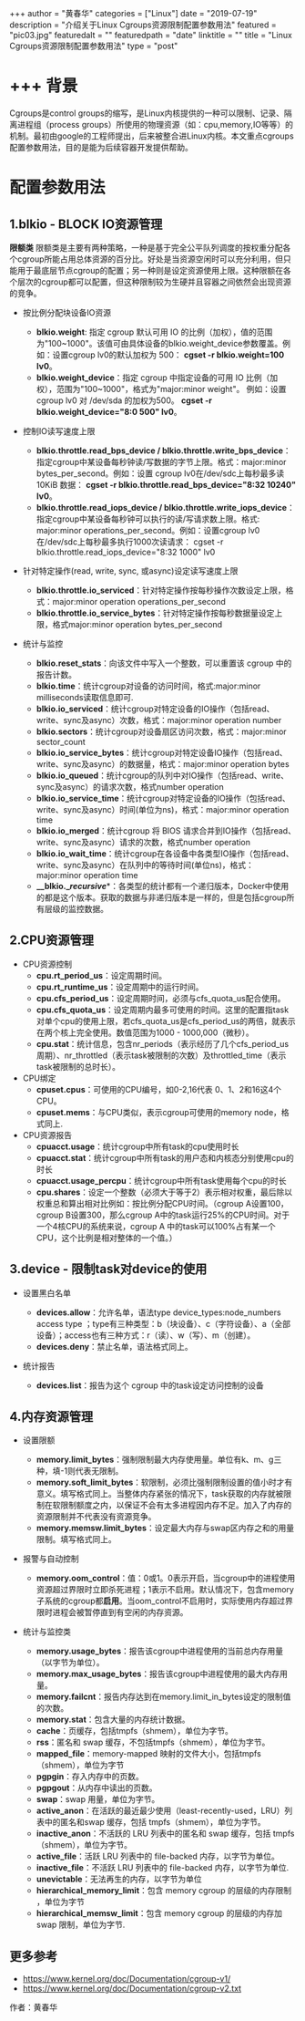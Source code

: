 +++
author = "黄春华"
categories = ["Linux"]
date = "2019-07-19"
description = "介绍关于Linux Cgroups资源限制配置参数用法"
featured = "pic03.jpg"
featuredalt = ""
featuredpath = "date"
linktitle = ""
title = "Linux Cgroups资源限制配置参数用法"
type = "post"

+++
背景
====
Cgroups是control groups的缩写，是Linux内核提供的一种可以限制、记录、隔离进程组（process groups）所使用的物理资源（如：cpu,memory,IO等等）的机制。最初由google的工程师提出，后来被整合进Linux内核。本文重点cgroups配置参数用法，目的是能为后续容器开发提供帮助。

配置参数用法
====

1.blkio - BLOCK IO资源管理
----
**限额类**
限额类是主要有两种策略，一种是基于完全公平队列调度的按权重分配各个cgroup所能占用总体资源的百分比。好处是当资源空闲时可以充分利用，但只能用于最底层节点cgroup的配置；另一种则是设定资源使用上限。这种限额在各个层次的cgroup都可以配置，但这种限制较为生硬并且容器之间依然会出现资源的竞争。

 - 按比例分配块设备IO资源
     - **blkio.weight**: 指定 cgroup 默认可用 IO 的比例（加权），值的范围为"100~1000"。该值可由具体设备的blkio.weight_device参数覆盖。例如：设置cgroup lv0的默认加权为 500： **cgset -r blkio.weight=100 lv0**。
     - **blkio.weight\_device**：指定 cgroup 中指定设备的可用 IO 比例（加权），范围为"100~1000"，格式为"major:minor weight"。 例如：设置 cgroup lv0 对 /dev/sda 的加权为500。 **cgset -r blkio.weight_device="8:0 500" lv0**。
- 控制IO读写速度上限
	- **blkio.throttle.read_bps_device / blkio.throttle.write_bps_device**：指定cgroup中某设备每秒钟读/写数据的字节上限。格式：major:minor bytes_per_second。例如：设置 cgroup lv0在/dev/sdc上每秒最多读 10KiB 数据： **cgset -r blkio.throttle.read_bps_device="8:32 10240" lv0**。
	- **blkio.throttle.read_iops_device / blkio.throttle.write\_iops_device**：指定cgroup中某设备每秒钟可以执行的读/写请求数上限。格式: major:minor operations_per_second。例如：设置cgroup lv0在/dev/sdc上每秒最多执行1000次读请求： cgset -r blkio.throttle.read_iops_device="8:32 1000" lv0
- 针对特定操作(read, write, sync, 或async)设定读写速度上限
	- **blkio.throttle.io_serviced**：针对特定操作按每秒操作次数设定上限，格式：major:minor operation operations_per_second
	- **blkio.throttle.io_service_bytes**：针对特定操作按每秒数据量设定上限，格式major:minor operation bytes_per_second

- 统计与监控
	- **blkio.reset_stats**：向该文件中写入一个整数，可以重置该 cgroup 中的报告计数。
	- **blkio.time**：统计cgroup对设备的访问时间，格式:major:minor milliseconds读取信息即可.
	- **blkio.io_serviced**：统计cgroup对特定设备的IO操作（包括read、write、sync及async）次数，格式：major:minor operation number
	- **blkio.sectors**：统计cgroup对设备扇区访问次数，格式：major:minor sector_count
	- **blkio.io_service_bytes**：统计cgroup对特定设备IO操作（包括read、write、sync及async）的数据量，格式：major:minor operation bytes
	- **blkio.io_queued**：统计cgroup的队列中对IO操作（包括read、write、sync及async）的请求次数，格式number operation
	- **blkio.io_service_time**：统计cgroup对特定设备的IO操作（包括read、write、sync及async）时间(单位为ns)，格式：major:minor operation time
	- **blkio.io_merged**：统计cgroup 将 BIOS 请求合并到IO操作（包括read、write、sync及async）请求的次数，格式number operation
	- **blkio.io_wait_time**：统计cgroup在各设​​​备​​​中各类型​​​IO操作（包括read、write、sync及async）在队列中的等待时间​(单位ns)，格式：major:minor operation time
	- **__blkio.__recursive_***：各类型的统计都有一个递归版本，Docker中使用的都是这个版本。获取的数据与非递归版本是一样的，但是包括cgroup所有层级的监控数据。

2.CPU资源管理
----
- CPU资源控制
	- **cpu.rt_period_us**：设定周期时间。
	- **cpu.rt_runtime_us**：设定周期中的运行时间。
	- **cpu.cfs_period_us**：设定周期时间，必须与cfs_quota_us配合使用。
	- **cpu.cfs_quota_us**：设定周期内最多可使用的时间。这里的配置指task对单个cpu的使用上限，若cfs_quota_us是cfs_period_us的两倍，就表示在两个核上完全使用。数值范围为1000 - 1000,000（微秒）。
	- **cpu.stat**：统计信息，包含nr_periods（表示经历了几个cfs_period_us周期）、nr_throttled（表示task被限制的次数）及throttled_time（表示task被限制的总时长）。
- CPU绑定
	- **cpuset.cpus**：可使用的CPU编号，如0-2,16代表 0、1、2和16这4个CPU。
	- **cpuset.mems**：与CPU类似，表示cgroup可使用的memory node，格式同上.
- CPU资源报告
	- **cpuacct.usage**：统计cgroup中所有task的cpu使用时长
	- **cpuacct.stat**：统计cgroup中所有task的用户态和内核态分别使用cpu的时长
	- **cpuacct.usage_percpu**：统计cgroup中所有task使用每个cpu的时长
	- **cpu.shares**：设定一个整数（必须大于等于2）表示相对权重，最后除以权重总和算出相对比例如：按比例分配CPU时间。（cgroup A设置100，cgroup B设置300，那么cgroup A中的task运行25%的CPU时间。对于一个4核CPU的系统来说，cgroup A 中的task可以100%占有某一个CPU，这个比例是相对整体的一个值。）

3.device - 限制task对device的使用
----
- 设置黑白名单
	- **devices.allow**：允许名单，语法type device_types:node_numbers access type ；type有三种类型：b（块设备）、c（字符设备）、a（全部设备）；access也有三种方式：r（读）、w（写）、m（创建）。
	- **devices.deny**：禁止名单，语法格式同上。

- 统计报告
	- **devices.list**：报​​​告​​​为​​​这​​​个​​​ cgroup 中​​​的​task设​​​定​​​访​​​问​​​控​​​制​​​的​​​设​​​备

4.内存资源管理
----
- 设置限额
	- **memory.limit_bytes**：强制限制最大内存使用量。单位有k、m、g三种，填-1则代表无限制。
	- **memory.soft_limit_bytes**：软限制，必须比强制限制设置的值小时才有意义。填写格式同上。当整体内存紧张的情况下，task获取的内存就被限制在软限制额度之内，以保证不会有太多进程因内存不足。加入了内存的资源限制并不代表没有资源竞争。
	- **memory.memsw.limit_bytes**：设定最大内存与swap区内存之和的用量限制。填写格式同上。
	
- 报警与自动控制
	- **memory.oom_control**：值：0或1。0表示开启，当cgroup中的进程使用资源超过界限时立即杀死进程；1表示不启用。默认情况下，包含memory子系统的cgroup都**启用**。当oom_control不启用时，实际使用内存超过界限时进程会被暂停直到有空闲的内存资源。
- 统计与监控类
	- **memory.usage_bytes**：报​​​告​​​该​​​cgroup中​​​进​​​程​​​使​​​用​​​的​​​当​​​前​​​总​​​内​​​存​​​用​​​量（以字节为单位）。
	- **memory.max_usage_bytes**：报​​​告​​​该​​​cgroup中​​​进​​​程​​​使​​​用​​​的​​​最​​​大​​​内​​​存​​​用​​​量。
	- **memory.failcnt**：报​​​告​​​内​​​存​​​达​​​到​​​在​​​ memory.limit_in_bytes设​​​定​​​的​​​限​​​制​​​值​​​的​​​次​​​数​​​。
	- **memory.stat**：包含大量的内存统计数据。
	- **cache**：页​​​缓​​​存​​​，包​​​括​​​ tmpfs（shmem），单位为字节。
	- **rss**：匿​​​名​​​和​​​ swap 缓​​​存​​​，不​​​包​​​括​​​ tmpfs（shmem），单位为字节。
	- **mapped_file**：memory-mapped 映​​​射​​​的​​​文​​​件​​​大​​​小​​​，包​​​括​​​ tmpfs（shmem），单​​​位​​​为​​​字​​​节​​​
	- **pgpgin**：存​​​入​​​内​​​存​​​中​​​的​​​页​​​数​​​。
	- **pgpgout**：从​​​内​​​存​​​中​​​读​​​出​​​的​​​页​​​数。
	- **swap**：swap 用​​​量​​​，单​​​位​​​为​​​字​​​节​​​。
	- **active_anon**：在​​​活​​​跃​​​的​​​最​​​近​​​最​​​少​​​使​​​用​​​（least-recently-used，LRU）列​​​表​​​中​​​的​​​匿​​​名​​​和​​​ swap 缓​​​存​​​，包​​​括​​​ tmpfs（shmem），单​​​位​​​为​​​字​​​节​​​。
	- **inactive_anon**：不​​​活​​​跃​​​的​​​ LRU 列​​​表​​​中​​​的​​​匿​​​名​​​和​​​ swap 缓​​​存​​​，包​​​括​​​ tmpfs（shmem），单​​​位​​​为​​​字​​​节。
	- **active_file**：活​​​跃​​​ LRU 列​​​表​​​中​​​的​​​ file-backed 内​​​存​​​，以​​​字​​​节​​​为​​​单​​​位。
	- **inactive_file**：不​​​活​​​跃​​​ LRU 列​​​表​​​中​​​的​​​ file-backed 内​​​存​​​，以​​​字​​​节​​​为​​​单​​​位.
	- **unevictable**：无​​​法​​​再​​​生​​​的​​​内​​​存​​​，以​​​字​​​节​​​为​​​单​​​位​​​
	- **hierarchical_memory_limit**：包​​​含​​​ memory cgroup 的​​​层​​​级​​​的​​​内​​​存​​​限​​​制​​​，单​​​位​​​为​​​字​​​节​​​
	- **hierarchical_memsw_limit**：包​​​含​​​ memory cgroup 的​​​层​​​级​​​的​​​内​​​存​​​加​​​ swap 限​​​制​​​，单​​​位​​​为​​​字​​​节​​​.

更多参考
----
- https://www.kernel.org/doc/Documentation/cgroup-v1/
- https://www.kernel.org/doc/Documentation/cgroup-v2.txt


作者：黄春华